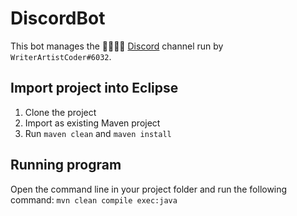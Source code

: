# DiscordBot
This bot manages the 🤮🤮🤮🤮 [Discord](http://discordapp.com) channel run by `WriterArtistCoder#6032`.

## Import project into Eclipse
1. Clone the project
2. Import as existing Maven project
3. Run `maven clean` and `maven install`

## Running program
Open the command line in your project folder and run the following command:
`mvn clean compile exec:java`
